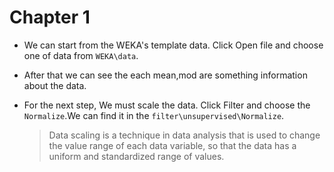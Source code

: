 # Chapter 1

* We can start from the WEKA's template data. Click Open file and choose one of data from ```WEKA\data```.
* After that we can see the each mean,mod are something information about the data.
* For the next step, We must scale the data. Click Filter and choose the ```Normalize```.We can find it in the ```filter\unsupervised\Normalize```.
  
  > Data scaling is a technique in data analysis that is used to change the value range of each data variable, so that the data has a uniform and standardized range of values.  
  

